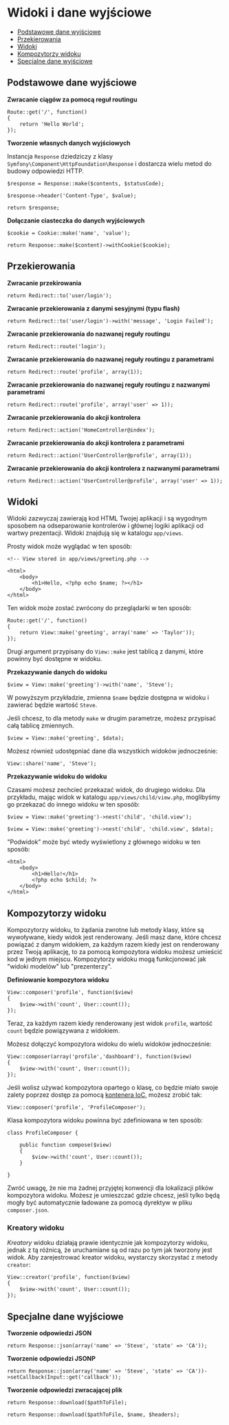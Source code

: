 # Widoki i dane wyjściowe

- [Podstawowe dane wyjściowe](#basic-responses)
- [Przekierowania](#redirects)
- [Widoki](#views)
- [Kompozytorzy widoku](#view-composers)
- [Specjalne dane wyjściowe](#special-responses)

<a name="basic-responses"></a>
## Podstawowe dane wyjściowe

**Zwracanie ciągów za pomocą reguł routingu**

	Route::get('/', function()
	{
		return 'Hello World';
	});

**Tworzenie własnych danych wyjściowych**

Instancja `Response` dziedziczy z klasy `Symfony\Component\HttpFoundation\Response` i dostarcza wielu metod do budowy odpowiedzi HTTP.

	$response = Response::make($contents, $statusCode);

	$response->header('Content-Type', $value);

	return $response;

**Dołączanie ciasteczka do danych wyjściowych**

	$cookie = Cookie::make('name', 'value');

	return Response::make($content)->withCookie($cookie);

<a name="redirects"></a>
## Przekierowania

**Zwracanie przekirowania**

	return Redirect::to('user/login');

**Zwracanie przekierowania z danymi sesyjnymi (typu flash)**
	
	return Redirect::to('user/login')->with('message', 'Login Failed');

**Zwracanie przekierowania do nazwanej reguły routingu**

	return Redirect::route('login');

**Zwracanie przekierowania do nazwanej reguły routingu z parametrami**

	return Redirect::route('profile', array(1));

**Zwracanie przekierowania do nazwanej reguły routingu z nazwanymi parametrami**

	return Redirect::route('profile', array('user' => 1));

**Zwracanie przekierowania do akcji kontrolera**

	return Redirect::action('HomeController@index');

**Zwracanie przekierowania do akcji kontrolera z parametrami**

	return Redirect::action('UserController@profile', array(1));

**Zwracanie przekierowania do akcji kontrolera z nazwanymi parametrami**

	return Redirect::action('UserController@profile', array('user' => 1));

<a name="views"></a>
## Widoki

Widoki zazwyczaj zawierają kod HTML Twojej aplikacji i są wygodnym sposobem na odseparowanie kontrolerów i głównej logiki aplikacji od wartwy prezentacji. Widoki znajdują się w katalogu `app/views`.

Prosty widok może wyglądać w ten sposób:

	<!-- View stored in app/views/greeting.php -->

	<html>
		<body>
			<h1>Hello, <?php echo $name; ?></h1>
		</body>
	</html>

Ten widok może zostać zwrócony do przeglądarki w ten sposób:

	Route::get('/', function()
	{
		return View::make('greeting', array('name' => 'Taylor'));
	});

Drugi argument przypisany do `View::make` jest tablicą z danymi, które powinny być dostępne w widoku.

**Przekazywanie danych do widoku**

	$view = View::make('greeting')->with('name', 'Steve');

W powyższym przykładzie, zmienna `$name` będzie dostępna w widoku i zawierać będzie wartość `Steve`.

Jeśli chcesz, to dla metody `make` w drugim parametrze, możesz przypisać całą tablicę zmiennych.

	$view = View::make('greeting', $data);

Możesz również udostępniać dane dla wszystkich widoków jednocześnie:

	View::share('name', 'Steve');

**Przekazywanie widoku do widoku**

Czasami możesz zechcieć przekazać widok, do drugiego widoku. Dla przykładu, mając widok w katalogu `app/views/child/view.php`, moglibyśmy go przekazać do innego widoku w ten sposób:

	$view = View::make('greeting')->nest('child', 'child.view');

	$view = View::make('greeting')->nest('child', 'child.view', $data);

"Podwidok" może być wtedy wyświetlony z głównego widoku w ten sposób:

	<html>
		<body>
			<h1>Hello!</h1>
			<?php echo $child; ?>
		</body>
	</html>

<a name="view-composers"></a>
## Kompozytorzy widoku

Kompozytorzy widoku, to żądania zwrotne lub metody klasy, które są wywoływane, kiedy widok jest renderowany. Jeśli masz dane, które chcesz powiązać z danym widokiem, za każdym razem kiedy jest on renderowany przez Twoją aplikację, to za pomocą kompozytora widoku możesz umieścić kod w jednym miejscu. Kompozytorzy widoku mogą funkcjonować jak "widoki modelów" lub "prezenterzy".

**Definiowanie kompozytora widoku**

	View::composer('profile', function($view)
	{
		$view->with('count', User::count());
	});

Teraz, za każdym razem kiedy renderowany jest widok `profile`, wartość `count` będzie powiązywana z widokiem.

Możesz dołączyć kompozytora widoku do wielu widoków jednocześnie:

    View::composer(array('profile','dashboard'), function($view)
    {
        $view->with('count', User::count());
    });

Jeśli wolisz używać kompozytora opartego o klasę, co będzie miało swoje zalety poprzez dostęp za pomocą [kontenera IoC](/ioc), możesz zrobić tak:

	View::composer('profile', 'ProfileComposer');

Klasa kompozytora widoku powinna być zdefiniowana w ten sposób:

	class ProfileComposer {

		public function compose($view)
		{
			$view->with('count', User::count());
		}

	}

Zwróć uwagę, że nie ma żadnej przyjętej konwencji dla lokalizacji plików kompozytora widoku. Możesz je umieszczać gdzie chcesz, jeśli tylko będą mogły być automatycznie ładowane za pomocą dyrektyw w pliku `composer.json`.

### Kreatory widoku

*Kreatory* widoku działają prawie identycznie jak kompozytorzy widoku, jednak z tą różnicą, że uruchamiane są od razu po tym jak tworzony jest widok. Aby zarejestrować kreator widoku, wystarczy skorzystać z metody `creator`:

	View::creator('profile', function($view)
  	{
    	$view->with('count', User::count());
  	});

<a name="special-responses"></a>
## Specjalne dane wyjściowe

**Tworzenie odpowiedzi JSON**

	return Response::json(array('name' => 'Steve', 'state' => 'CA'));

**Tworzenie odpowiedzi JSONP**

	return Response::json(array('name' => 'Steve', 'state' => 'CA'))->setCallback(Input::get('callback'));

**Tworzenie odpowiedzi zwracającej plik**

	return Response::download($pathToFile);

	return Response::download($pathToFile, $name, $headers);

